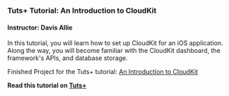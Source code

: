 ### Tuts+ Tutorial: An Introduction to CloudKit

#### Instructor: Davis Allie

In this tutorial, you will learn how to set up CloudKit for an iOS application. Along the way, you will become familiar with the CloudKit dashboard, the framework's APIs, and database storage.

Finished Project for the Tuts+ tutorial: [An Introduction to CloudKit](http://code.tutsplus.com/tutorials/an-introduction-to-cloudkit--cms-23775)

**Read this tutorial on [Tuts+](https://code.tutsplus.com)**
